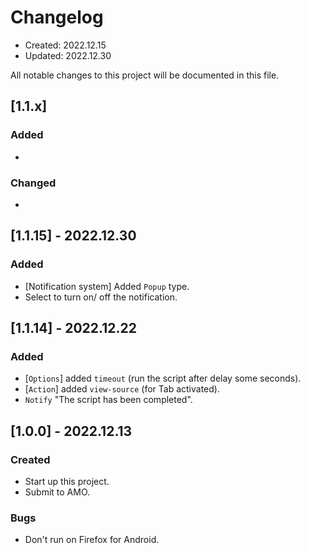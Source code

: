 # Changelog
- Created: 2022.12.15
- Updated: 2022.12.30

All notable changes to this project will be documented in this file.

## [1.1.x]
### Added
- 

### Changed
- 

## [1.1.15] - 2022.12.30
### Added
- [Notification system] Added `Popup` type.
- Select to turn on/ off the notification.

## [1.1.14] - 2022.12.22
### Added
- [`Options`] added `timeout` (run the script after delay some seconds).
- [`Action`] added `view-source` (for Tab activated).
- `Notify` "The script has been completed".

## [1.0.0] - 2022.12.13
### Created
- Start up this project.
- Submit to AMO.

### Bugs
- Don't run on Firefox for Android.